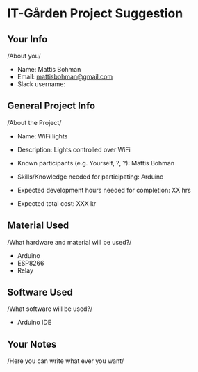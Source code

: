 # IT-Gården Project Suggestion
## Your Info
/About you/
   - Name: Mattis Bohman
   - Email: mattisbohman@gmail.com
   - Slack username:

## General Project Info
/About the Project/
   - Name: WiFi lights

   - Description: Lights controlled over WiFi

   - Known participants (e.g. Yourself, ?, ?): Mattis Bohman

   - Skills/Knowledge needed for participating: Arduino

   - Expected development hours needed for completion: XX hrs

   - Expected total cost: XXX kr


## Material Used
/What hardware and material will be used?/
- Arduino
- ESP8266
- Relay

## Software Used
/What software will be used?/
- Arduino IDE

## Your Notes
/Here you can write what ever you want/
